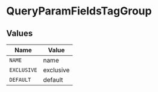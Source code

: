 # QueryParamFieldsTagGroup


## Values

| Name        | Value       |
| ----------- | ----------- |
| `NAME`      | name        |
| `EXCLUSIVE` | exclusive   |
| `DEFAULT`   | default     |